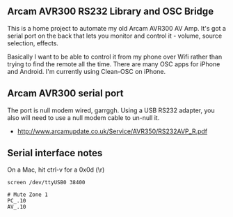 ## Arcam AVR300 RS232 Library and OSC Bridge

This is a home project to automate my old Arcam AVR300 AV Amp. It's got
a serial port on the back that lets you monitor and control it - volume, source
selection, effects.

Basically I want to be able to control it from my phone over Wifi rather than
trying to find the remote all the time. There are many OSC apps for iPhone and
Android. I'm currently using Clean-OSC on iPhone.

## Arcam AVR300 serial port

The port is null modem wired, garrggh. Using a USB RS232 adapter, you also
will need to use a null modem cable to un-null it.

- http://www.arcamupdate.co.uk/Service/AVR350/RS232AVP_R.pdf

## Serial interface notes

On a Mac, hit ctrl-v <enter> for a 0x0d (\r)

    screen /dev/ttyUSB0 38400

    # Mute Zone 1
    PC_.10
    AV_.10

